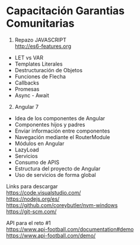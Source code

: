 # Capacitación Garantias Comunitarias
1. Repazo JAVASCRIPT <br>
http://es6-features.org
- LET vs VAR
- Templates Literales
- Destructuración de Objetos
- Funciones de Flecha
- Callbacks
- Promesas
- Async - Await

2. Angular 7
- Idea de los componentes de Angular
- Componentes hijos y padres
- Enviar información entre componentes
- Navegación mediante el RouterModule
- Módulos en Angular
- LazyLoad
- Servicios
- Consumo de APIS
- Estructura del proyecto de Angular
- Uso de servicios de forma global


Links para descargar <br>
https://code.visualstudio.com/ <br>
https://nodejs.org/es/ <br>
https://github.com/coreybutler/nvm-windows <br>
https://git-scm.com/ <br>

API para el reto #1 <br>
https://www.api-football.com/documentation#demo <br>
https://www.api-football.com/demo/
